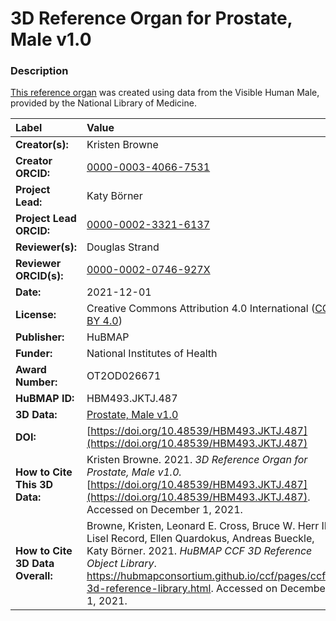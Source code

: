 # 3D Reference Organ for Prostate, Male v1.0

### Description
[This reference organ](https://hubmapconsortium.github.io/ccf/pages/ccf-3d-reference-library.html) was created using data from the Visible Human Male, provided by the National Library of Medicine.

| Label | Value |
| :------------- |:-------------|
| **Creator(s):** | Kristen Browne |
| **Creator ORCID:** | [0000-0003-4066-7531](https://orcid.org/0000-0003-4066-7531) |
| **Project Lead:** | Katy B&ouml;rner |
| **Project Lead ORCID:** | [0000-0002-3321-6137](https://orcid.org/0000-0002-3321-6137) |
| **Reviewer(s):** | Douglas Strand | 
| **Reviewer ORCID(s):** |[0000-0002-0746-927X](https://doi.org/10.5072/0000-0002-0746-927X) |
| **Date:** | 2021-12-01 |
| **License:** | Creative Commons Attribution 4.0 International ([CC BY 4.0](https://creativecommons.org/licenses/by/4.0/)) |
| **Publisher:** | HuBMAP |
| **Funder:** | National Institutes of Health |
| **Award Number:** | OT2OD026671 |
| **HuBMAP ID:** | HBM493.JKTJ.487 |
| **3D Data:** | [Prostate, Male v1.0](https://hubmapconsortium.github.io/ccf-releases/v1.1/models/VH_M_Prostate.glb) |
| **DOI:** | [https://doi.org/10.48539/HBM493.JKTJ.487](https://doi.org/10.48539/HBM493.JKTJ.487) |
| **How to Cite This 3D Data:** | Kristen Browne. 2021. *3D Reference Organ for Prostate, Male v1.0.* [https://doi.org/10.48539/HBM493.JKTJ.487](https://doi.org/10.48539/HBM493.JKTJ.487). Accessed on December 1, 2021. |
| **How to Cite 3D Data Overall:** | Browne, Kristen, Leonard E. Cross, Bruce W. Herr II, Lisel Record, Ellen Quardokus, Andreas Bueckle, Katy B&ouml;rner. 2021. *HuBMAP CCF 3D Reference Object Library*. https://hubmapconsortium.github.io/ccf/pages/ccf-3d-reference-library.html. Accessed on December 1, 2021. |
